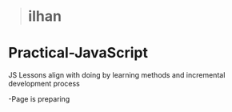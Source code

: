 > # ilhan
# Practical-JavaScript
JS Lessons align with doing by learning methods and incremental development process 
 
-Page is preparing

